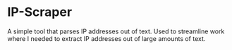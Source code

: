 # IP-Scraper

A simple tool that parses IP addresses out of text. Used to streamline work where I needed to extract IP addresses out of large amounts of text.
